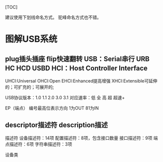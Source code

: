 [TOC]

建议使用下划线命名方式。
驼峰命名方式也不错。


# 图解USB系统
plug插头插座
flip快速翻转
USB：Serial串行
URB
HC
HCD
USBD
HCI：Host Controller Interface
---

UHCI:Universal
OHCI:Open
EHCI:Enhanced提高增强
XHCI:Extensible可延伸的；可扩充的；可展开的;

USB协议版本：1.0 1.1 2.0 3.0 3.1
对应速率：低 全 高 超 超速+

EP（端点） 编号最高位表示方向 1为OUT 81为IN

descriptor描述符
description描述
---

描述符
设备描述符：14项
配置描述符：8项，包含接口数量
接口描述符：9项
端点描述符：6项
字符串描述符：3项

设备类







